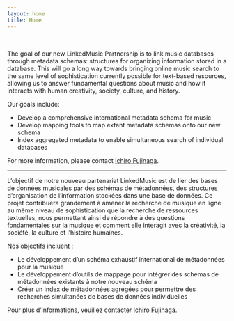 ```yaml
---
layout: home
title: Home
---
```


<br>

The goal of our new LinkedMusic Partnership is to link music databases through metadata schemas: structures for organizing information stored in a database. This will go a long way towards bringing online music search to the same level of sophistication currently possible for text-based resources, allowing us to answer fundamental questions about music and how it interacts with human creativity, society, culture, and history. 

Our goals include:

* Develop a comprehensive international metadata schema for music
* Develop mapping tools to map extant metadata schemas onto our new schema
* Index aggregated metadata to enable simultaneous search of individual databases

For more information, please contact [Ichiro Fujinaga](http://www.music.mcgill.ca/~ich).

___

L’objectif de notre nouveau partenariat LinkedMusic est de lier des bases de données musicales par des schémas de métadonnées, des structures d’organisation de l’information stockées dans une base de données. Ce projet contribuera grandement à amener la recherche de musique en ligne au même niveau de sophistication que la recherche de ressources textuelles, nous permettant ainsi de répondre à des questions fondamentales sur la musique et comment elle interagit avec la créativité, la société, la culture et l’histoire humaines.

Nos objectifs incluent :
* Le développement d’un schéma exhaustif international de métadonnées pour la musique 
* Le développement d’outils de mappage pour intégrer des schémas de métadonnées existants à notre nouveau schéma 
* Créer un index de métadonnées agrégées pour permettre des recherches simultanées de bases de données individuelles 

Pour plus d’informations, veuillez contacter [Ichiro Fujinaga](http://www.music.mcgill.ca/~ich).


